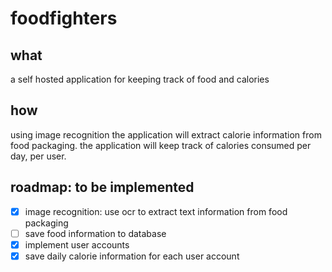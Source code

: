 # foodfighters
## what
a self hosted application for keeping track of food and calories

## how
using image recognition the application will extract calorie information from food packaging.
the application will keep track of calories consumed per day, per user.

## roadmap: to be implemented
- [x] image recognition: use ocr to extract text information from food packaging
- [ ] save food information to database
- [x] implement user accounts
- [x] save daily calorie information for each user account
